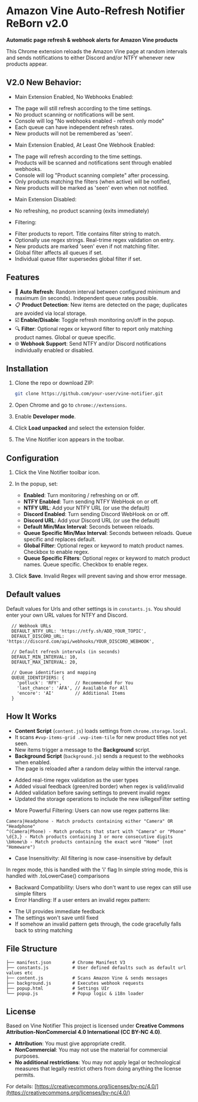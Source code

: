 # Amazon Vine Auto-Refresh Notifier ReBorn v2.0

**Automatic page refresh & webhook alerts for Amazon Vine products**

This Chrome extension reloads the Amazon Vine page at random intervals and sends notifications to either Discord and/or NTFY 
whenever new products appear. 

## V2.0 New Behavior:

* Main Extension Enabled, No Webhooks Enabled:
- The page will still refresh according to the time settings.
- No product scanning or notifications will be sent.
- Console will log "No webhooks enabled - refresh only mode"
- Each queue can have independent refresh rates.
- New products will not be remembered as 'seen'.


* Main Extension Enabled, At Least One Webhook Enabled:
- The page will refresh according to the time settings.
- Products will be scanned and notifications sent through enabled webhooks.
- Console will log "Product scanning complete" after processing.
- Only products matching the filters (when active) will be notified,
- New products will be marked as 'seen' even when not notified.


* Main Extension Disabled:
- No refreshing, no product scanning (exits immediately)

* Filtering:
- Filter products to report. Title contains filter string to match.
- Optionally use regex strings. Real-trime regex validation on entry.
- New products are marked 'seen' even if not matching filter.
- Global filter affects all queues if set.
- Individual queue filter supersedes global filter if set.

## Features

* 🔄 **Auto Refresh**: Random interval between configured minimum and maximum (in seconds). Independent queue rates possible.
* 📋 **Product Detection**: New items are detected on the page; duplicates are avoided via local storage.
* ☑️ **Enable/Disable**: Toggle refresh monitoring on/off in the popup.
* 🔍 **Filter**: Optional regex or keyword filter to report only matching product names. Global or queue specific.
* 🌐 **Webhook Support**: Send NTFY and/or Discord notifications individually enabled or disabled.



## Installation

1. Clone the repo or download ZIP:

   ```bash
   git clone https://github.com/your-user/vine-notifier.git
   ```
2. Open Chrome and go to `chrome://extensions`.
3. Enable **Developer mode**.
4. Click **Load unpacked** and select the extension folder.
5. The Vine Notifier icon appears in the toolbar.



## Configuration

1. Click the Vine Notifier toolbar icon.
2. In the popup, set:

   * **Enabled**: Turn monitoring / refreshing on or off.
   * **NTFY Enabled**: Turn sending NTFY WebHook on or off.
   * **NTFY URL**: Add your NTFY URL (or use the default)
   * **Discord Enabled**: Turn sending Discord WebHook on or off.
   * **Discord URL**: Add your Discord URL (or use the default)
   * **Default Min/Max Interval**: Seconds between reloads.
   * **Queue Specific Min/Max Interval**: Seconds between reloads. Queue specific and replaces default.
   * **Global Filter**: Optional regex or keyword to match product names. Checkbox to enable regex.
   * **Queue Specific Filters**: Optional regex or keyword to match product names. Queue specific. Checkbox to enable regex.

3. Click **Save**. 	Invalid Regex will prevent saving and show error message.

## Default values

Default values for Urls and other settings is in `constants.js`. You should enter your own URL values for NTFY and Discord.

```
  // Webhook URLs
  DEFAULT_NTFY_URL: 'https://ntfy.sh/ADD_YOUR_TOPIC',
  DEFAULT_DISCORD_URL: 'https://discord.com/api/webhooks/YOUR_DISCORD_WEBHOOK',
  
  // Default refresh intervals (in seconds)
  DEFAULT_MIN_INTERVAL: 10,
  DEFAULT_MAX_INTERVAL: 20,
  
  // Queue identifiers and mapping
  QUEUE_IDENTIFIERS: {
    'potluck': 'RFY',     // Recommended For You
    'last_chance': 'AFA', // Available For All
    'encore': 'AI'        // Additional Items
  }
```

## How It Works

* **Content Script** (`content.js`) loads settings from `chrome.storage.local`.
* It scans `#vvp-items-grid .vvp-item-tile` for new product titles not yet seen.
* New items trigger a message to the **Background** script.
* **Background Script** (`background.js`) sends a request to the webhooks when enabled.
* The page is reloaded after a random delay within the interval range.

- Added real-time regex validation as the user types
- Added visual feedback (green/red border) when regex is valid/invalid
- Added validation before saving settings to prevent invalid regex
- Updated the storage operations to include the new isRegexFilter setting


* More Powerful Filtering: Users can now use regex patterns like:

```
Camera|Headphone - Match products containing either "Camera" OR "Headphone"
^(Camera|Phone) - Match products that start with "Camera" or "Phone"
\d{3,} - Match products containing 3 or more consecutive digits
\bHome\b - Match products containing the exact word "Home" (not "Homeware")
```

* Case Insensitivity: All filtering is now case-insensitive by default

In regex mode, this is handled with the 'i' flag
In simple string mode, this is handled with .toLowerCase() comparisons


* Backward Compatibility: Users who don't want to use regex can still use simple filters
* Error Handling: If a user enters an invalid regex pattern:

- The UI provides immediate feedback
-  The settings won't save until fixed
- If somehow an invalid pattern gets through, the code gracefully falls back to string matching


## File Structure

```
├── manifest.json        # Chrome Manifest V3
├── constants.js         # User defined defaults such as default url values etc
├── content.js           # Scans Amazon Vine & sends messages
├── background.js        # Executes webhook requests
├── popup.html           # Settings UIr
└── popup.js             # Popup logic & i18n loader
```


## License

Based on Vine Notifier
This project is licensed under **Creative Commons Attribution-NonCommercial 4.0 International (CC BY-NC 4.0)**.

* **Attribution**: You must give appropriate credit.
* **NonCommercial**: You may not use the material for commercial purposes.
* **No additional restrictions**: You may not apply legal or technological measures that legally restrict others from doing anything the license permits.

For details: [https://creativecommons.org/licenses/by-nc/4.0/](https://creativecommons.org/licenses/by-nc/4.0/)
